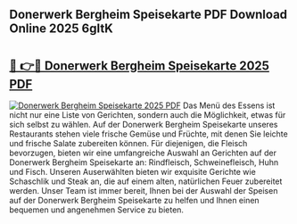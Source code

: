 ## Donerwerk Bergheim Speisekarte PDF Download Online 2025 6gItK

# <h2><a href="http://gc9wm8.nevu.top/?p=Donerwerk+Bergheim+Speisekarte">🔗 👉🔴 Donerwerk Bergheim Speisekarte 2025 PDF</a></h2>

[![Donerwerk Bergheim Speisekarte 2025 PDF](https://i.imgur.com/dBaPXMq.png)](http://gc9wm8.nevu.top/?p=Donerwerk+Bergheim+Speisekarte)
Das Menü des Essens ist nicht nur eine Liste von Gerichten, sondern auch die Möglichkeit, etwas für sich selbst zu wählen. Auf der Donerwerk Bergheim Speisekarte unseres Restaurants stehen viele frische Gemüse und Früchte, mit denen Sie leichte und frische Salate zubereiten können. Für diejenigen, die Fleisch bevorzugen, bieten wir eine umfangreiche Auswahl an Gerichten auf der Donerwerk Bergheim Speisekarte an: Rindfleisch, Schweinefleisch, Huhn und Fisch. Unseren Auserwählten bieten wir exquisite Gerichte wie Schaschlik und Steak an, die auf einem alten, natürlichen Feuer zubereitet werden. Unser Team ist immer bereit, Ihnen bei der Auswahl der Speisen auf der Donerwerk Bergheim Speisekarte zu helfen und Ihnen einen bequemen und angenehmen Service zu bieten.
